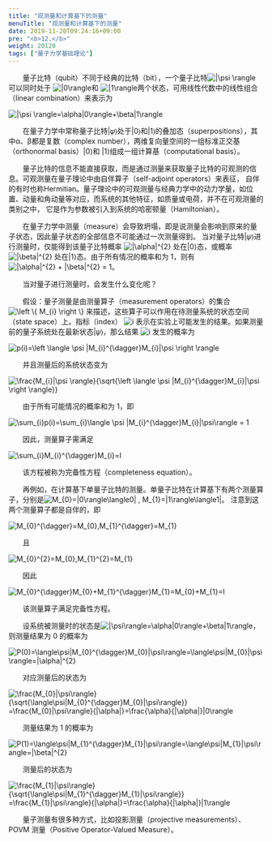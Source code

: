 ```yaml
---
title: "观测量和计算基下的测量"
menuTitle: "观测量和计算基下的测量"
date: 2019-11-20T09:24:16+09:00
pre: "<b>12.</b>"
weight: 20120
tags: ["量子力学基础理论"]
---
```


&emsp;&emsp;量子比特（qubit）不同于经典的比特（bit），一个量子比特<img src="https://latex.codecogs.com/gif.latex?\inline&space;|\psi&space;\rangle" title="|\psi \rangle" style="margin: auto; display: inline;"/>
可以同时处于
<img src="https://latex.codecogs.com/gif.latex?\inline&space;|0\rangle" title="|0\rangle" style="margin: auto; display: inline;"/>和
<img src="https://latex.codecogs.com/gif.latex?\inline&space;|1\rangle" title="|1\rangle" style="margin: auto; display: inline;"/>两个状态，可用线性代数中的线性组合（linear combination）来表示为

<img src="https://latex.codecogs.com/gif.latex?\inline&space;\dpi{150}&space;|\psi&space;\rangle=\alpha|0\rangle&plus;\beta|1\rangle" title="|\psi \rangle=\alpha|0\rangle+\beta|1\rangle" />

&emsp;&emsp;在量子力学中常称量子比特|𝜓⟩处于|0⟩和|1⟩的叠加态（superpositions），其中α、β都是复数（complex number），两维复向量空间的一组标准正交基（orthonormal basis）|0⟩和 |1⟩组成一组计算基（computational basis）。

&emsp;&emsp;量子比特的信息不能直接获取，而是通过测量来获取量子比特的可观测的信息。可观测量在量子理论中由自伴算子（self-adjoint operators）来表征，
自伴的有时也称Hermitian。量子理论中的可观测量与经典力学中的动力学量，如位置、动量和角动量等对应，而系统的其他特征，如质量或电荷，并不在可观测量的类别之中，
它是作为参数被引入到系统的哈密顿量（Hamiltonian）。

&emsp;&emsp;在量子力学中测量（measure）会导致坍塌，即是说测量会影响到原来的量子状态，因此量子状态的全部信息不可能通过一次测量得到。
当对量子比特|𝜓⟩进行测量时，仅能得到该量子比特概率
<img src="https://latex.codecogs.com/gif.latex?\inline&space;|\alpha|^{2}" title="|\alpha|^{2}" style="margin: auto; display: inline;"/>
处在|0⟩态，或概率
<img src="https://latex.codecogs.com/gif.latex?\inline&space;|\beta|^{2}" title="|\beta|^{2}" style="margin: auto; display: inline;"/>
处在|1⟩态。由于所有情况的概率和为 1，则有<img src="https://latex.codecogs.com/gif.latex?\inline&space;|\alpha|^{2}&space;&plus;&space;|\beta|^{2}&space;=&space;1" title="|\alpha|^{2} + |\beta|^{2} = 1" style="margin: auto; display: inline;"/>。

&emsp;&emsp;当对量子进行测量时，会发生什么变化呢？

&emsp;&emsp;假设：量子测量是由测量算子（measurement operators）的集合
<img src="https://latex.codecogs.com/gif.latex?\inline&space;\dpi{120}&space;\left&space;\{&space;M_{i}&space;\right&space;\}" title="\left \{ M_{i} \right \}" style="margin: auto; display: inline;"/>
来描述，这些算子可以作用在待测量系统的状态空间（state space）上。指标（index）
<img src="https://latex.codecogs.com/gif.latex?\inline&space;\dpi{120}&space;i" title="i" style="margin: auto; display: inline;"/>
表示在实验上可能发生的结果。如果测量前的量子系统处在最新状态|𝜓⟩，那么结果
<img src="https://latex.codecogs.com/gif.latex?\inline&space;\dpi{120}&space;i" title="i" style="margin: auto; display: inline;"/>
发生的概率为

<img src="https://latex.codecogs.com/gif.latex?\inline&space;\dpi{150}&space;p(i)=\left&space;\langle&space;\psi&space;|M_{i}^{\dagger}M_{i}|\psi&space;\right&space;\rangle" title="p(i)=\left \langle \psi |M_{i}^{\dagger}M_{i}|\psi \right \rangle" />

&emsp;&emsp;并且测量后的系统状态变为

<img src="https://latex.codecogs.com/gif.latex?\inline&space;\dpi{180}&space;\frac{M_{i}|\psi&space;\rangle}{\sqrt{\left&space;\langle&space;\psi&space;|M_{i}^{\dagger}M_{i}|\psi&space;\right&space;\rangle}}" title="\frac{M_{i}|\psi \rangle}{\sqrt{\left \langle \psi |M_{i}^{\dagger}M_{i}|\psi \right \rangle}}" />

&emsp;&emsp;由于所有可能情况的概率和为 1，即

<img src="https://latex.codecogs.com/gif.latex?\inline&space;\dpi{150}&space;\sum_{i}p(i)=\sum_{i}\langle&space;\psi&space;|M_{i}^{\dagger}M_{i}|\psi\rangle&space;=&space;1" title="\sum_{i}p(i)=\sum_{i}\langle \psi |M_{i}^{\dagger}M_{i}|\psi\rangle = 1" />

&emsp;&emsp;因此，测量算子需满足

<img src="https://latex.codecogs.com/gif.latex?\inline&space;\dpi{150}&space;\sum_{i}M_{i}^{\dagger}M_{i}=I" title="\sum_{i}M_{i}^{\dagger}M_{i}=I" />

&emsp;&emsp;该方程被称为完备性方程（completeness equation）。

&emsp;&emsp;再例如，在计算基下单量子比特的测量。单量子比特在计算基下有两个测量算子，分别是<img src="https://latex.codecogs.com/gif.latex?\inline&space;\dpi{120}&space;M_{0}=|0\rangle\langle0|&space;,&space;M_{1}=|1\rangle\langle1|" title="M_{0}=|0\rangle\langle0| , M_{1}=|1\rangle\langle1|" style="margin: auto; display: inline;"/>。
注意到这两个测量算子都是自伴的，即

<img src="https://latex.codecogs.com/gif.latex?\inline&space;\dpi{150}&space;M_{0}^{\dagger}=M_{0},M_{1}^{\dagger}=M_{1}" title="M_{0}^{\dagger}=M_{0},M_{1}^{\dagger}=M_{1}" />

&emsp;&emsp;且

<img src="https://latex.codecogs.com/gif.latex?\inline&space;\dpi{150}&space;M_{0}^{2}=M_{0},M_{1}^{2}=M_{1}" title="M_{0}^{2}=M_{0},M_{1}^{2}=M_{1}" />

&emsp;&emsp;因此

<img src="https://latex.codecogs.com/gif.latex?\inline&space;\dpi{150}&space;M_{0}^{\dagger}M_{0}&plus;M_{1}^{\dagger}M_{1}=M_{0}&plus;M_{1}=I" title="M_{0}^{\dagger}M_{0}+M_{1}^{\dagger}M_{1}=M_{0}+M_{1}=I" />

&emsp;&emsp;该测量算子满足完备性方程。

&emsp;&emsp;设系统被测量时的状态是<img src="https://latex.codecogs.com/gif.latex?\inline&space;\dpi{120}&space;|\psi\rangle=\alpha|0\rangle&plus;\beta|1\rangle" title="|\psi\rangle=\alpha|0\rangle+\beta|1\rangle" style="margin: auto; display: inline;"/>，
则测量结果为 0 的概率为

<img src="https://latex.codecogs.com/gif.latex?\inline&space;\dpi{150}&space;P(0)=\langle\psi|M_{0}^{\dagger}M_{0}|\psi\rangle=\langle\psi|M_{0}|\psi\rangle=|\alpha|^{2}" title="P(0)=\langle\psi|M_{0}^{\dagger}M_{0}|\psi\rangle=\langle\psi|M_{0}|\psi\rangle=|\alpha|^{2}" />

&emsp;&emsp;对应测量后的状态为

<img src="https://latex.codecogs.com/gif.latex?\inline&space;\dpi{180}&space;\frac{M_{0}|\psi\rangle}{\sqrt{\langle\psi|M_{0}^{\dagger}M_{0}|\psi\rangle}}&space;=\frac{M_{0}|\psi\rangle}{|\alpha|}=\frac{\alpha}{|\alpha|}|0\rangle" title="\frac{M_{0}|\psi\rangle}{\sqrt{\langle\psi|M_{0}^{\dagger}M_{0}|\psi\rangle}} =\frac{M_{0}|\psi\rangle}{|\alpha|}=\frac{\alpha}{|\alpha|}|0\rangle" />

&emsp;&emsp;测量结果为 1 的概率为

<img src="https://latex.codecogs.com/gif.latex?\inline&space;\dpi{150}&space;P(1)=\langle\psi|M_{1}^{\dagger}M_{1}|\psi\rangle=\langle\psi|M_{1}|\psi\rangle=|\beta|^{2}" title="P(1)=\langle\psi|M_{1}^{\dagger}M_{1}|\psi\rangle=\langle\psi|M_{1}|\psi\rangle=|\beta|^{2}" />

&emsp;&emsp;测量后的状态为

<img src="https://latex.codecogs.com/gif.latex?\inline&space;\dpi{180}&space;\frac{M_{1}|\psi\rangle}{\sqrt{\langle\psi|M_{1}^{\dagger}M_{1}|\psi\rangle}}&space;=\frac{M_{1}|\psi\rangle}{|\alpha|}=\frac{\alpha}{|\alpha|}|1\rangle" title="\frac{M_{1}|\psi\rangle}{\sqrt{\langle\psi|M_{1}^{\dagger}M_{1}|\psi\rangle}} =\frac{M_{1}|\psi\rangle}{|\alpha|}=\frac{\alpha}{|\alpha|}|1\rangle" />

&emsp;&emsp;量子测量有很多种方式，比如投影测量（projective measurements）、POVM 测量（Positive Operator-Valued Measure）。